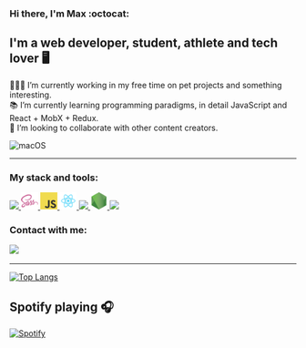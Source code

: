 ### Hi there, I'm Max :octocat:

## I'm a web developer, student, athlete and tech lover 🖥

👨🏻‍💻 I’m currently working in my free time on pet projects and something interesting. </br>
📚 I’m currently learning programming paradigms, in detail JavaScript and React + MobX + Redux. </br>
👥 I’m looking to collaborate with other content creators.

![macOS](https://svgshare.com/i/ZjP.svg)

---

### My stack and tools:
<a href='[https://code.visualstudio.com/](https://www.jetbrains.com/ru-ru/webstorm/)' target='_blank' alt='WebStorm'>
   <img src="https://upload.wikimedia.org/wikipedia/commons/thumb/7/71/WebStorm_Icon.png/1024px-WebStorm_Icon.png" height="30">
</a>
<a href='https://sass-lang.com/' target='_blank' alt='Sass'>
   <img src="https://raw.githubusercontent.com/github/explore/80688e429a7d4ef2fca1e82350fe8e3517d3494d/topics/sass/sass.png" height="30">
</a>
<a href='https://developer.mozilla.org/ru/docs/Web/JavaScript' target='_blank' alt='JavaScript'>
   <img src="https://raw.githubusercontent.com/github/explore/80688e429a7d4ef2fca1e82350fe8e3517d3494d/topics/javascript/javascript.png" height="30">
</a>
<a href='https://reactjs.org/' target='_blank' alt='React'>
   <img src="https://raw.githubusercontent.com/github/explore/80688e429a7d4ef2fca1e82350fe8e3517d3494d/topics/react/react.png" height="30">
</a>
<a href='https://www.typescriptlang.org/' target='_blank' alt='TypeScript'>
   <img src="https://iconape.com/wp-content/png_logo_vector/typescript.png" height="30">
</a>
<a href='https://www.nodejs.org' target='_blank' alt='NodeJs'>
   <img src="https://raw.githubusercontent.com/github/explore/80688e429a7d4ef2fca1e82350fe8e3517d3494d/topics/nodejs/nodejs.png" height="30">
</a>
<a href='https://webpack.js.org/' target='_blank' alt='Webpack'>
   <img src="https://github.com/webpack/media/blob/master/logo/icon.png?raw=true" height="30">
</a>

### Contact with me: 
<a href='https://t.me/tormaks' target='_blank' alt='Telegram'>
   <img src="https://cdn-icons-png.flaticon.com/512/906/906377.png" height="30">
</a>

---

[![Top Langs](https://github-readme-stats.vercel.app/api/top-langs/?username=tormaks&layout=compact&theme=gruvbox_light&hide=css,html)](https://github.com/anuraghazra/github-readme-stats)

## Spotify playing 🎧
[![Spotify](https://novatorem-eight-omega.vercel.app/api/spotify)](https://open.spotify.com/user/majorsemakin)
